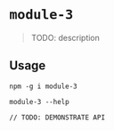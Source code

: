 # `module-3`

> TODO: description

## Usage

```
npm -g i module-3

module-3 --help

// TODO: DEMONSTRATE API
```
